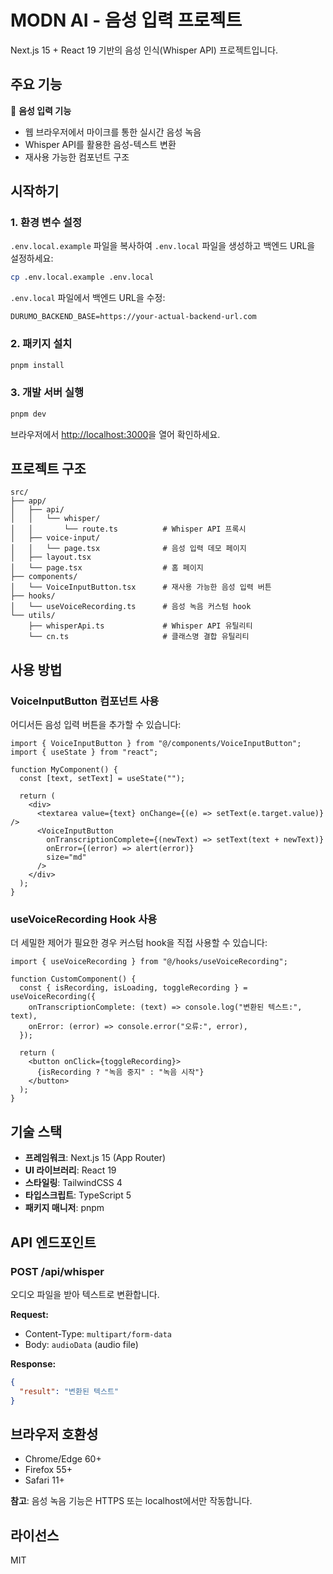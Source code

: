 # MODN AI - 음성 입력 프로젝트

Next.js 15 + React 19 기반의 음성 인식(Whisper API) 프로젝트입니다.

## 주요 기능

🎤 **음성 입력 기능**

- 웹 브라우저에서 마이크를 통한 실시간 음성 녹음
- Whisper API를 활용한 음성-텍스트 변환
- 재사용 가능한 컴포넌트 구조

## 시작하기

### 1. 환경 변수 설정

`.env.local.example` 파일을 복사하여 `.env.local` 파일을 생성하고 백엔드 URL을 설정하세요:

```bash
cp .env.local.example .env.local
```

`.env.local` 파일에서 백엔드 URL을 수정:

```env
DURUMO_BACKEND_BASE=https://your-actual-backend-url.com
```

### 2. 패키지 설치

```bash
pnpm install
```

### 3. 개발 서버 실행

```bash
pnpm dev
```

브라우저에서 [http://localhost:3000](http://localhost:3000)을 열어 확인하세요.

## 프로젝트 구조

```
src/
├── app/
│   ├── api/
│   │   └── whisper/
│   │       └── route.ts          # Whisper API 프록시
│   ├── voice-input/
│   │   └── page.tsx              # 음성 입력 데모 페이지
│   ├── layout.tsx
│   └── page.tsx                  # 홈 페이지
├── components/
│   └── VoiceInputButton.tsx      # 재사용 가능한 음성 입력 버튼
├── hooks/
│   └── useVoiceRecording.ts      # 음성 녹음 커스텀 hook
└── utils/
    ├── whisperApi.ts             # Whisper API 유틸리티
    └── cn.ts                     # 클래스명 결합 유틸리티
```

## 사용 방법

### VoiceInputButton 컴포넌트 사용

어디서든 음성 입력 버튼을 추가할 수 있습니다:

```tsx
import { VoiceInputButton } from "@/components/VoiceInputButton";
import { useState } from "react";

function MyComponent() {
  const [text, setText] = useState("");

  return (
    <div>
      <textarea value={text} onChange={(e) => setText(e.target.value)} />
      <VoiceInputButton
        onTranscriptionComplete={(newText) => setText(text + newText)}
        onError={(error) => alert(error)}
        size="md"
      />
    </div>
  );
}
```

### useVoiceRecording Hook 사용

더 세밀한 제어가 필요한 경우 커스텀 hook을 직접 사용할 수 있습니다:

```tsx
import { useVoiceRecording } from "@/hooks/useVoiceRecording";

function CustomComponent() {
  const { isRecording, isLoading, toggleRecording } = useVoiceRecording({
    onTranscriptionComplete: (text) => console.log("변환된 텍스트:", text),
    onError: (error) => console.error("오류:", error),
  });

  return (
    <button onClick={toggleRecording}>
      {isRecording ? "녹음 중지" : "녹음 시작"}
    </button>
  );
}
```

## 기술 스택

- **프레임워크**: Next.js 15 (App Router)
- **UI 라이브러리**: React 19
- **스타일링**: TailwindCSS 4
- **타입스크립트**: TypeScript 5
- **패키지 매니저**: pnpm

## API 엔드포인트

### POST /api/whisper

오디오 파일을 받아 텍스트로 변환합니다.

**Request:**

- Content-Type: `multipart/form-data`
- Body: `audioData` (audio file)

**Response:**

```json
{
  "result": "변환된 텍스트"
}
```

## 브라우저 호환성

- Chrome/Edge 60+
- Firefox 55+
- Safari 11+

**참고**: 음성 녹음 기능은 HTTPS 또는 localhost에서만 작동합니다.

## 라이선스

MIT
